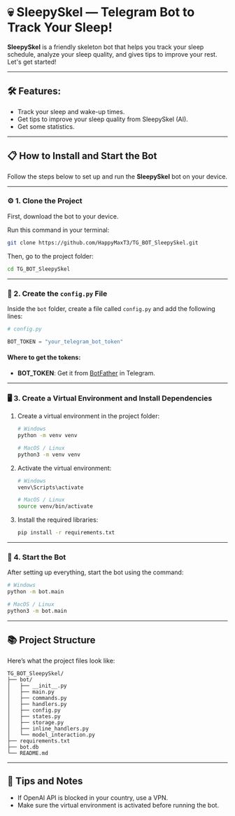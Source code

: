 # 💀 SleepySkel — Telegram Bot to Track Your Sleep!

**SleepySkel** is a friendly skeleton bot that helps you track your sleep schedule, analyze your sleep quality, and gives tips to improve your rest. Let's get started!

---

## 🛠 Features:
- Track your sleep and wake-up times.
- Get tips to improve your sleep quality from SleepySkel (AI).
- Get some statistics.

---

## 📋 How to Install and Start the Bot

Follow the steps below to set up and run the **SleepySkel** bot on your device.

---

### ⚙️ 1. Clone the Project

First, download the bot to your device.

Run this command in your terminal:

```bash
git clone https://github.com/HappyMaxT3/TG_BOT_SleepySkel.git
```

Then, go to the project folder:

```bash
cd TG_BOT_SleepySkel
```

---

### 📄 2. Create the `config.py` File

Inside the `bot` folder, create a file called `config.py` and add the following lines:

```python
# config.py

BOT_TOKEN = "your_telegram_bot_token"
```

#### Where to get the tokens:
- **BOT_TOKEN**: Get it from [BotFather](https://t.me/botfather) in Telegram.

---

### 🖥️ 3. Create a Virtual Environment and Install Dependencies

1. Create a virtual environment in the project folder:

   ```bash
   # Windows
   python -m venv venv

   # MacOS / Linux
   python3 -m venv venv
   ```

2. Activate the virtual environment:

   ```bash
   # Windows
   venv\Scripts\activate

   # MacOS / Linux
   source venv/bin/activate
   ```

3. Install the required libraries:

   ```bash
   pip install -r requirements.txt
   ```

---

### 🚀 4. Start the Bot

After setting up everything, start the bot using the command:

```bash
# Windows
python -m bot.main

# MacOS / Linux
python3 -m bot.main
```

---

## 📚 Project Structure

Here’s what the project files look like:

```
TG_BOT_SleepySkel/
├── bot/
│   ├── __init__.py
│   ├── main.py
│   ├── commands.py
│   ├── handlers.py
│   ├── config.py
│   ├── states.py
│   ├── storage.py
│   ├── inline_handlers.py
│   └── model_interaction.py
├── requirements.txt
├── bot.db
└── README.md
```

---

## 🧩 Tips and Notes

- If OpenAI API is blocked in your country, use a VPN.
- Make sure the virtual environment is activated before running the bot.